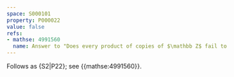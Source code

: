 ```yaml
---
space: S000101
property: P000022
value: false
refs:
- mathse: 4991560
  name: Answer to "Does every product of copies of $\mathbb Z$ fail to be pseudocompact?"
---
```


Follows as {S2|P22};
see {{mathse:4991560}}.
